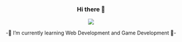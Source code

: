 <div align='center'>
  <h3>Hi there 👋</h3>
  <img src='https://github.com/Klowrr/Klowrr/assets/121468657/1be67687-1492-472c-a192-c3ae422bc34e'/>
  <p>
    -🌱 I’m currently learning Web Development and Game Development 🌱-
  </p>
</div>
<!--
**Klowrr/Klowrr** is a ✨ _special_ ✨ repository because its `README.md` (this file) appears on your GitHub profile.

Here are some ideas to get you started:

- 🔭 I’m currently working on ...
- 👯 I’m looking to collaborate on ...
- 🤔 I’m looking for help with ...
- 💬 Ask me about ...
- 📫 How to reach me: ...
- 😄 Pronouns: ...
- ⚡ Fun fact: ...
-->

